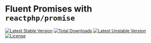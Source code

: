 Fluent Promises with `reactphp/promise`
==============

[![Latest Stable Version](https://poser.pugx.org/laravie/promise/v/stable)](https://packagist.org/packages/laravie/promise)
[![Total Downloads](https://poser.pugx.org/laravie/promise/downloads)](https://packagist.org/packages/laravie/promise)
[![Latest Unstable Version](https://poser.pugx.org/laravie/promise/v/unstable)](https://packagist.org/packages/laravie/promise)
[![License](https://poser.pugx.org/laravie/promise/license)](https://packagist.org/packages/laravie/promise)
